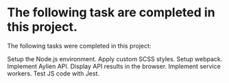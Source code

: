 # The following task are completed in this project.

The following tasks were completed in this project:

Setup the Node.js environment.
Apply custom SCSS styles.
Setup webpack.
Implement Aylien API.
Display API results in the browser.
Implement service workers.
Test JS code with Jest.
